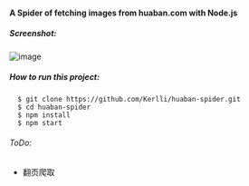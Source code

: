 #### A Spider of fetching images from huaban.com with Node.js

##### Screenshot:

![image](http://github.com/Kerlli/huaban-spider/master/Screenshot/1.png)

##### How to run this project:

```shell
  $ git clone https://github.com/Kerlli/huaban-spider.git
  $ cd huaban-spider
  $ npm install
  $ npm start
```

###### ToDo:

* 翻页爬取
